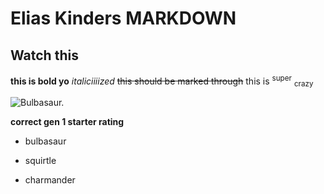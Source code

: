 # Elias Kinders MARKDOWN
## Watch this
**this is bold yo**
_italiciiiized_
~~this should be marked through~~
this is <sup>super</sup> <sub>crazy</sub>

<picture>
  <img alt="Bulbasaur." src="https://archives.bulbagarden.net/media/upload/f/fb/0001Bulbasaur.png">
</picture>

**correct gen 1 starter rating**
- bulbasaur
* squirtle
+ charmander
